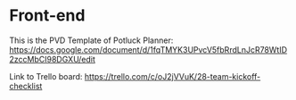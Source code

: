 # Front-end

This is the PVD Template of Potluck Planner: https://docs.google.com/document/d/1fqTMYK3UPvcV5fbRrdLnJcR78WtID2zccMbCI98DGXU/edit 

Link to Trello board: https://trello.com/c/oJ2jVVuK/28-team-kickoff-checklist
